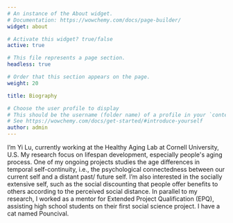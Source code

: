 ```yaml
---
# An instance of the About widget.
# Documentation: https://wowchemy.com/docs/page-builder/
widget: about

# Activate this widget? true/false
active: true

# This file represents a page section.
headless: true

# Order that this section appears on the page.
weight: 20

title: Biography

# Choose the user profile to display
# This should be the username (folder name) of a profile in your `content/authors/` folder.
# See https://wowchemy.com/docs/get-started/#introduce-yourself
author: admin
---
```

I’m Yi Lu, currently working at the Healthy Aging Lab at Cornell University, U.S. My research focus on lifespan development, especially people's aging process. One of my ongoing projects studies the age differences in temporal self-continuity, i.e., the psychological connectedness between our current self and a distant past/ future self. I’m also interested in the socially extensive self, such as the social discounting that people offer benefits to others according to the perceived social distance. In parallel to my research, I worked as a mentor for Extended Project Qualification (EPQ), assisting high school students on their first social science project. I have a cat named Pouncival.
